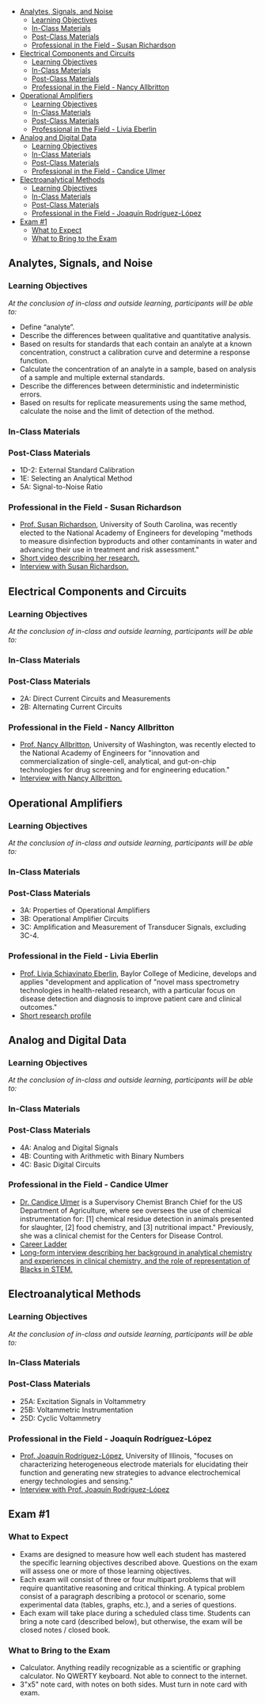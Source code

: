 - [Analytes, Signals, and Noise](#analytes-signals-and-noise)
  - [Learning Objectives](#learning-objectives)
  - [In-Class Materials](#in-class-materials)
  - [Post-Class Materials](#post-class-materials)
  - [Professional in the Field - Susan Richardson](#professional-in-the-field---susan-richardson)
- [Electrical Components and Circuits](#electrical-components-and-circuits)
  - [Learning Objectives](#learning-objectives-1)
  - [In-Class Materials](#in-class-materials-1)
  - [Post-Class Materials](#post-class-materials-1)
  - [Professional in the Field - Nancy Allbritton](#professional-in-the-field---nancy-allbritton)
- [Operational Amplifiers](#operational-amplifiers)
  - [Learning Objectives](#learning-objectives-2)
  - [In-Class Materials](#in-class-materials-2)
  - [Post-Class Materials](#post-class-materials-2)
  - [Professional in the Field - Livia Eberlin](#professional-in-the-field---livia-eberlin)
- [Analog and Digital Data](#analog-and-digital-data)
  - [Learning Objectives](#learning-objectives-3)
  - [In-Class Materials](#in-class-materials-3)
  - [Post-Class Materials](#post-class-materials-3)
  - [Professional in the Field - Candice Ulmer](#professional-in-the-field---candice-ulmer)
- [Electroanalytical Methods](#electroanalytical-methods)
  - [Learning Objectives](#learning-objectives-4)
  - [In-Class Materials](#in-class-materials-4)
  - [Post-Class Materials](#post-class-materials-4)
  - [Professional in the Field - Joaquín Rodríguez-López](#professional-in-the-field---joaquín-rodríguez-lópez)
- [Exam #1](#exam-1)
  - [What to Expect](#what-to-expect)
  - [What to Bring to the Exam](#what-to-bring-to-the-exam)

## Analytes, Signals, and Noise
### Learning Objectives
*At the conclusion of in-class and outside learning, participants will be able to:*
- Define “analyte”.
- Describe the differences between qualitative and quantitative analysis. 
- Based on results for standards that each contain an analyte at a known concentration, construct a calibration curve and determine a response function.
- Calculate the concentration of an analyte in a sample, based on analysis of a sample and multiple external standards.
- Describe the differences between deterministic and indeterministic errors.
- Based on results for replicate measurements using the same method, calculate the noise and the limit of detection of the method.
### In-Class Materials
### Post-Class Materials
- 1D-2: External Standard Calibration
- 1E: Selecting an Analytical Method
- 5A: Signal-to-Noise Ratio
### Professional in the Field - Susan Richardson
- [Prof. Susan Richardson](https://sc.edu/study/colleges_schools/chemistry_and_biochemistry/our_people/directory/richardson_susan.php), University of South Carolina, was recently elected to the National Academy of Engineers for developing "methods to measure disinfection byproducts and other contaminants in water and advancing their use in treatment and risk assessment."
- [Short video describing her research.](https://youtu.be/w6L71FA9tAg?si=SjP2ogs1YfZx5NB7)
- [Interview with Susan Richardson.](https://theanalyticalscientist.com/fields-applications/an-affinity-for-water)

## Electrical Components and Circuits
### Learning Objectives
*At the conclusion of in-class and outside learning, participants will be able to:*
### In-Class Materials
### Post-Class Materials
- 2A: Direct Current Circuits and Measurements
- 2B: Alternating Current Circuits
### Professional in the Field - Nancy Allbritton
- [Prof. Nancy Allbritton](https://bioe.uw.edu/portfolio-items/nancy-allbritton/), University of Washington, was recently elected to the National Academy of Engineers for "innovation and commercialization of single-cell, analytical, and gut-on-chip technologies for drug screening and for engineering education."
- [Interview with Nancy Allbritton.](https://www.engr.washington.edu/news/article/2019-10-01/meet-nancy-allbritton)

## Operational Amplifiers
### Learning Objectives
*At the conclusion of in-class and outside learning, participants will be able to:*
### In-Class Materials
### Post-Class Materials
- 3A: Properties of Operational Amplifiers
- 3B: Operational Amplifier Circuits
- 3C: Amplification and Measurement of Transducer Signals, excluding 3C-4.
### Professional in the Field - Livia Eberlin
- [Prof. Livia Schiavinato Eberlin](https://www.bcm.edu/people-search/livia-eberlin-20756), Baylor College of Medicine, develops and applies "development and application of "novel mass spectrometry technologies in health-related research, with a particular focus on disease detection and diagnosis to improve patient care and clinical outcomes."
- [Short research profile](https://theanalyticalscientist.com/business-education/leading-by-example)

## Analog and Digital Data
### Learning Objectives
*At the conclusion of in-class and outside learning, participants will be able to:*
### In-Class Materials
### Post-Class Materials
- 4A: Analog and Digital Signals
- 4B: Counting with Arithmetic with Binary Numbers
- 4C: Basic Digital Circuits
### Professional in the Field - Candice Ulmer
- [Dr. Candice Ulmer](https://www.linkedin.com/in/candice-z-ulmer-holland-ph-d-40851453) is a Supervisory Chemist Branch Chief for the US Department of Agriculture, where see oversees the use of chemical instrumentation for: [1] chemical residue detection in animals presented for slaughter, [2] food chemistry, and [3] nutritional impact." Previously, she was a clinical chemist for the Centers for Disease Control.
- [Career Ladder](https://cen.acs.org/careers/women-in-science/Career-Ladder-Candice-Z-Ulmer-Holland/101/i5 )
- [Long-form interview describing her background in analytical chemistry and experiences in clinical chemistry, and the role of representation of Blacks in STEM.](https://youtu.be/gyxrtypcmZI?si=LUD0QembCXc-Pn0a)

## Electroanalytical Methods
### Learning Objectives
*At the conclusion of in-class and outside learning, participants will be able to:*
### In-Class Materials
### Post-Class Materials
- 25A: Excitation Signals in Voltammetry
- 25B: Voltammetric Instrumentation
- 25D: Cyclic Voltammetry
### Professional in the Field - Joaquín Rodríguez-López
- [Prof. Joaquín Rodríguez-López](https://chemistry.illinois.edu/joaquinr), University of Illinois, "focuses on characterizing heterogeneous electrode materials for elucidating their function and generating new strategies to advance electrochemical energy technologies and sensing."
- [Interview with Prof. Joaquín Rodríguez-López](https://youtu.be/x4nCq8uyjPU?si=4kbXja-P4vPOUVE_)

## Exam #1
### What to Expect
- Exams are designed to measure how well each student has mastered the specific learning objectives described above. Questions on the exam will assess one or more of those learning objectives.
- Each exam will consist of three or four multipart problems that will require quantitative reasoning and critical thinking. A typical problem consist of a paragraph describing a protocol or scenario, some experimental data (tables, graphs, etc.), and a series of questions. 
- Each exam will take place during a scheduled class time. Students can bring a note card (described below), but otherwise, the exam will be closed notes / closed book.
### What to Bring to the Exam
- Calculator. Anything readily recognizable as a scientific or graphing calculator. No QWERTY keyboard. Not able to connect to the internet.
- 3"x5" note card, with notes on both sides. Must turn in note card with exam.
